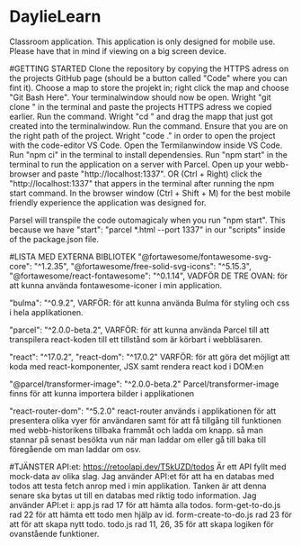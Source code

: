 # DaylieLearn 
Classroom application.
This application is only designed for mobile use. Please have that in mind if 
viewing on a big screen device.

#GETTING STARTED
Clone the repository by copying the HTTPS adress on the projects GitHub page (should be a button called "Code" where you can fint it).
Choose a map to store the projekt in; right click the map and choose "Git Bash Here".
Your terminalwindow should now be open.
Wright "git clone " in the terminal and paste the projects HTTPS adress we copied earlier. 
Run the command.
Wright "cd " and drag the mapp that just got created into the terminalwindow.
Run the command.
Ensure that you are on the right path of the project.
Wright "code ." in order to open the project with the code-editor VS Code.
Open the Termilanwindow inside VS Code.
Run "npm ci" in the terminal to install dependensies.
Run "npm start" in the terminal to run the application on a server with Parcel.
Open up your webb-browser and paste "http://localhost:1337".
OR
(Ctrl + Right) click the "http://localhost:1337" that appers in the terminal after running the npm start command.
In the browser window (Ctrl + Shift + M) for the best mobile friendly experience the application was designed for.

Parsel will transpile the code outomagicaly when you run "npm start". This because we have "start": "parcel *.html --port 1337" in our "scripts" inside of the package.json file.

#LISTA MED EXTERNA BIBLIOTEK
"@fortawesome/fontawesome-svg-core": "^1.2.35",
"@fortawesome/free-solid-svg-icons": "^5.15.3",
"@fortawesome/react-fontawesome": "^0.1.14",
VADFÖR DE TRE OVAN: för att kunna använda fontawesome-iconer i min application.

"bulma": "^0.9.2",
VARFÖR: för att kunna använda Bulma för styling och css i hela applikationen.

"parcel": "^2.0.0-beta.2",
VARFÖR: för att kunna använda Parcel till att transpilera react-koden till ett tillstånd som är körbart i webbläsaren.

"react": "^17.0.2",
"react-dom": "^17.0.2"
VARFÖR: för att göra det möjligt att koda med react-komponenter, JSX samt rendera react kod i DOM:en

"@parcel/transformer-image": "^2.0.0-beta.2"
Parcel/transformer-image finns för att kunna importera bilder i applikationen 

"react-router-dom": "^5.2.0"
react-router används i applikationen för att presentera olika vyer för användaren samt för att få tillgång till funktionen med webb-historikens tillbaka frammåt och ladda om knapp. så man stannar på senast besökta vun när man laddar om eller gå till baka till föregående om man laddar om osv.

#TJÄNSTER
API:et:
https://retoolapi.dev/T5kUZD/todos
Är ett API fyllt med mock-data av olika slag.
Jag använder API:et för att ha en databas med todos att testa fetch anrop med i min applikation. Tanken är att denna senare ska bytas ut till en databas med riktig todo information.
Jag använder API:et i:
app.js rad 17 för att hämta alla todos.
form-get-to-do.js rad 22 för att hämta ett todo men hjälp av id.
form-create-to-do.js rad 23 för att för att skapa nytt todo.
todo.js rad 11, 26, 35 för att skapa logiken för ovanstående funktioner.